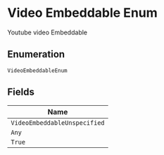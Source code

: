 
# Video Embeddable Enum

Youtube video Embeddable

## Enumeration

`VideoEmbeddableEnum`

## Fields

| Name |
|  --- |
| `VideoEmbeddableUnspecified` |
| `Any` |
| `True` |

